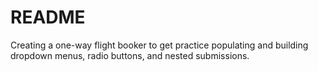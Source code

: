 # README

Creating a one-way flight booker to get practice populating and building
dropdown menus, radio buttons, and nested submissions.
